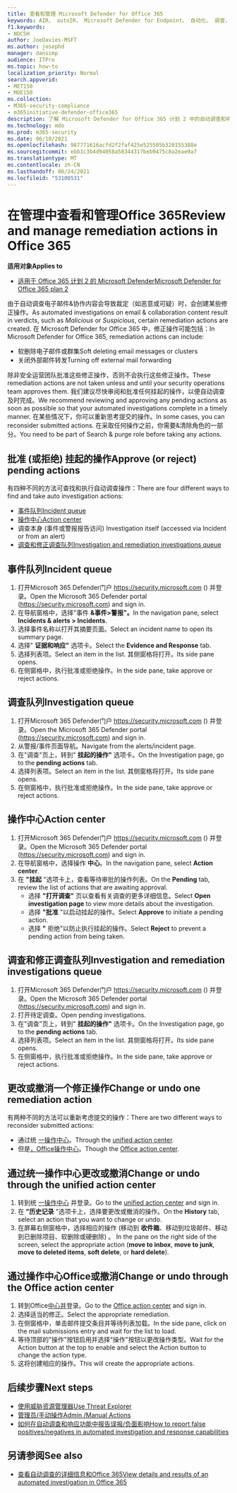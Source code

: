 ```yaml
---
title: 查看和管理 Microsoft Defender for Office 365
keywords: AIR， autoIR， Microsoft Defender for Endpoint， 自动化， 调查， 响应， 修正， 威胁， 高级， 威胁， 保护
f1.keywords:
- NOCSH
author: JoeDavies-MSFT
ms.author: josephd
manager: dansimp
audience: ITPro
ms.topic: how-to
localization_priority: Normal
search.appverid:
- MET150
- MOE150
ms.collection:
- M365-security-compliance
- m365initiative-defender-office365
description: 了解 Microsoft Defender for Office 365 计划 2 中的自动调查和响应功能中的修正操作。
ms.technology: mdo
ms.prod: m365-security
ms.date: 06/10/2021
ms.openlocfilehash: 987771616acfd2f2faf425e525505b320155388e
ms.sourcegitcommit: ebb1c3b4d94058a58344317beb9475c8a2eae9a7
ms.translationtype: MT
ms.contentlocale: zh-CN
ms.lasthandoff: 06/24/2021
ms.locfileid: "53108531"
---
```

# <a name="review-and-manage-remediation-actions-in-office-365"></a><span data-ttu-id="850d2-104">在管理中查看和管理Office 365</span><span class="sxs-lookup"><span data-stu-id="850d2-104">Review and manage remediation actions in Office 365</span></span>

<span data-ttu-id="850d2-105">**适用对象**</span><span class="sxs-lookup"><span data-stu-id="850d2-105">**Applies to**</span></span>
- [<span data-ttu-id="850d2-106">适用于 Office 365 计划 2 的 Microsoft Defender</span><span class="sxs-lookup"><span data-stu-id="850d2-106">Microsoft Defender for Office 365 plan 2</span></span>](defender-for-office-365.md)

<span data-ttu-id="850d2-107">由于自动调查电子邮件&协作内容会导致裁定（如恶意或可疑）时，会创建某些修正操作。</span><span class="sxs-lookup"><span data-stu-id="850d2-107">As automated investigations on email & collaboration content result in verdicts, such as *Malicious* or *Suspicious*, certain remediation actions are created.</span></span> <span data-ttu-id="850d2-108">在 Microsoft Defender for Office 365 中，修正操作可能包括：</span><span class="sxs-lookup"><span data-stu-id="850d2-108">In Microsoft Defender for Office 365, remediation actions can include:</span></span>

- <span data-ttu-id="850d2-109">软删除电子邮件或群集</span><span class="sxs-lookup"><span data-stu-id="850d2-109">Soft deleting email messages or clusters</span></span>
- <span data-ttu-id="850d2-110">关闭外部邮件转发</span><span class="sxs-lookup"><span data-stu-id="850d2-110">Turning off external mail forwarding</span></span>

<span data-ttu-id="850d2-111">除非安全运营团队批准这些修正操作，否则不会执行这些修正操作。</span><span class="sxs-lookup"><span data-stu-id="850d2-111">These remediation actions are not taken unless and until your security operations team approves them.</span></span> <span data-ttu-id="850d2-112">我们建议尽快审阅和批准任何挂起的操作，以便自动调查及时完成。</span><span class="sxs-lookup"><span data-stu-id="850d2-112">We recommend reviewing and approving any pending actions as soon as possible so that your automated investigations complete in a timely manner.</span></span> <span data-ttu-id="850d2-113">在某些情况下，你可以重新思考提交的操作。</span><span class="sxs-lookup"><span data-stu-id="850d2-113">In some cases, you can reconsider submitted actions.</span></span>  <span data-ttu-id="850d2-114">在采取任何操作之前，你需要&清除角色的一部分。</span><span class="sxs-lookup"><span data-stu-id="850d2-114">You need to be part of Search & purge role before taking any actions.</span></span>

## <a name="approve-or-reject-pending-actions"></a><span data-ttu-id="850d2-115">批准 (或拒绝) 挂起的操作</span><span class="sxs-lookup"><span data-stu-id="850d2-115">Approve (or reject) pending actions</span></span>
<span data-ttu-id="850d2-116">有四种不同的方法可查找和执行自动调查操作：</span><span class="sxs-lookup"><span data-stu-id="850d2-116">There are four different ways to find and take auto investigation actions:</span></span>

- [<span data-ttu-id="850d2-117">事件队列</span><span class="sxs-lookup"><span data-stu-id="850d2-117">Incident queue</span></span>](https://security.microsoft.com/incidents)
- [<span data-ttu-id="850d2-118">操作中心</span><span class="sxs-lookup"><span data-stu-id="850d2-118">Action center</span></span>](https://security.microsoft.com/action-center/pending)
- <span data-ttu-id="850d2-119">调查本身 (事件或警报报告访问) </span><span class="sxs-lookup"><span data-stu-id="850d2-119">Investigation itself (accessed via Incident or from an alert)</span></span>
- [<span data-ttu-id="850d2-120">调查和修正调查队列</span><span class="sxs-lookup"><span data-stu-id="850d2-120">Investigation and remediation investigations queue</span></span>](https://security.microsoft.com/airinvestigation)

## <a name="incident-queue"></a><span data-ttu-id="850d2-121">事件队列</span><span class="sxs-lookup"><span data-stu-id="850d2-121">Incident queue</span></span>

1. <span data-ttu-id="850d2-122">打开Microsoft 365 Defender门户 <https://security.microsoft.com> () 并登录。</span><span class="sxs-lookup"><span data-stu-id="850d2-122">Open the Microsoft 365 Defender portal (<https://security.microsoft.com>) and sign in.</span></span>
2. <span data-ttu-id="850d2-123">在导航窗格中，选择"事件 **&事件>警报"。**</span><span class="sxs-lookup"><span data-stu-id="850d2-123">In the navigation pane, select **Incidents & alerts > Incidents**.</span></span>
3. <span data-ttu-id="850d2-124">选择事件名称以打开其摘要页面。</span><span class="sxs-lookup"><span data-stu-id="850d2-124">Select an incident name to open its summary page.</span></span>
4. <span data-ttu-id="850d2-125">选择" **证据和响应"** 选项卡。</span><span class="sxs-lookup"><span data-stu-id="850d2-125">Select the **Evidence and Response** tab.</span></span>
5. <span data-ttu-id="850d2-126">选择列表项。</span><span class="sxs-lookup"><span data-stu-id="850d2-126">Select an item in the list.</span></span> <span data-ttu-id="850d2-127">其侧窗格将打开。</span><span class="sxs-lookup"><span data-stu-id="850d2-127">Its side pane opens.</span></span>
6. <span data-ttu-id="850d2-128">在侧窗格中，执行批准或拒绝操作。</span><span class="sxs-lookup"><span data-stu-id="850d2-128">In the side pane, take approve or reject actions.</span></span>

## <a name="investigation-queue"></a><span data-ttu-id="850d2-129">调查队列</span><span class="sxs-lookup"><span data-stu-id="850d2-129">Investigation queue</span></span>

1. <span data-ttu-id="850d2-130">打开Microsoft 365 Defender门户 <https://security.microsoft.com> () 并登录。</span><span class="sxs-lookup"><span data-stu-id="850d2-130">Open the Microsoft 365 Defender portal (<https://security.microsoft.com>) and sign in.</span></span>
2. <span data-ttu-id="850d2-131">从警报/事件页面导航。</span><span class="sxs-lookup"><span data-stu-id="850d2-131">Navigate from the alerts/incident page.</span></span>
3. <span data-ttu-id="850d2-132">在"调查"页上，转到" **挂起的操作"** 选项卡。</span><span class="sxs-lookup"><span data-stu-id="850d2-132">On the Investigation page, go to the **pending actions** tab.</span></span>
4. <span data-ttu-id="850d2-133">选择列表项。</span><span class="sxs-lookup"><span data-stu-id="850d2-133">Select an item in the list.</span></span> <span data-ttu-id="850d2-134">其侧窗格将打开。</span><span class="sxs-lookup"><span data-stu-id="850d2-134">Its side pane opens.</span></span>
5. <span data-ttu-id="850d2-135">在侧窗格中，执行批准或拒绝操作。</span><span class="sxs-lookup"><span data-stu-id="850d2-135">In the side pane, take approve or reject actions.</span></span>

## <a name="action-center"></a><span data-ttu-id="850d2-136">操作中心</span><span class="sxs-lookup"><span data-stu-id="850d2-136">Action center</span></span>

1. <span data-ttu-id="850d2-137">打开Microsoft 365 Defender门户 <https://security.microsoft.com> () 并登录。</span><span class="sxs-lookup"><span data-stu-id="850d2-137">Open the Microsoft 365 Defender portal (<https://security.microsoft.com>) and sign in.</span></span>
2. <span data-ttu-id="850d2-138">在导航窗格中，选择操作 **中心**。</span><span class="sxs-lookup"><span data-stu-id="850d2-138">In the navigation pane, select **Action center**.</span></span>
3. <span data-ttu-id="850d2-139">在 **"挂起** "选项卡上，查看等待审批的操作列表。</span><span class="sxs-lookup"><span data-stu-id="850d2-139">On the **Pending** tab, review the list of actions that are awaiting approval.</span></span>
   - <span data-ttu-id="850d2-140">选择 **"打开调查"** 页以查看有关调查的更多详细信息。</span><span class="sxs-lookup"><span data-stu-id="850d2-140">Select **Open investigation page** to view more details about the investigation.</span></span>
   - <span data-ttu-id="850d2-141">选择 **"批准** "以启动挂起的操作。</span><span class="sxs-lookup"><span data-stu-id="850d2-141">Select **Approve** to initiate a pending action.</span></span>
   - <span data-ttu-id="850d2-142">选择 **"** 拒绝"以防止执行挂起的操作。</span><span class="sxs-lookup"><span data-stu-id="850d2-142">Select **Reject** to prevent a pending action from being taken.</span></span>

## <a name="investigation-and-remediation-investigations-queue"></a><span data-ttu-id="850d2-143">调查和修正调查队列</span><span class="sxs-lookup"><span data-stu-id="850d2-143">Investigation and remediation investigations queue</span></span>

1. <span data-ttu-id="850d2-144">打开Microsoft 365 Defender门户 <https://security.microsoft.com> () 并登录。</span><span class="sxs-lookup"><span data-stu-id="850d2-144">Open the Microsoft 365 Defender portal (<https://security.microsoft.com>) and sign in.</span></span>
2. <span data-ttu-id="850d2-145">打开待定调查。</span><span class="sxs-lookup"><span data-stu-id="850d2-145">Open pending investigations.</span></span>
3. <span data-ttu-id="850d2-146">在"调查"页上，转到" **挂起的操作"** 选项卡。</span><span class="sxs-lookup"><span data-stu-id="850d2-146">On the Investigation page, go to the **pending actions** tab.</span></span>
4. <span data-ttu-id="850d2-147">选择列表项。</span><span class="sxs-lookup"><span data-stu-id="850d2-147">Select an item in the list.</span></span> <span data-ttu-id="850d2-148">其侧窗格将打开。</span><span class="sxs-lookup"><span data-stu-id="850d2-148">Its side pane opens.</span></span>
5. <span data-ttu-id="850d2-149">在侧窗格中，执行批准或拒绝操作。</span><span class="sxs-lookup"><span data-stu-id="850d2-149">In the side pane, take approve or reject actions.</span></span>

## <a name="change-or-undo-one-remediation-action"></a><span data-ttu-id="850d2-150">更改或撤消一个修正操作</span><span class="sxs-lookup"><span data-stu-id="850d2-150">Change or undo one remediation action</span></span>

<span data-ttu-id="850d2-151">有两种不同的方法可以重新考虑提交的操作：</span><span class="sxs-lookup"><span data-stu-id="850d2-151">There are two different ways to reconsider submitted actions:</span></span>

- <span data-ttu-id="850d2-152">通过统 [一操作中心](https://security.microsoft.com/action-center)。</span><span class="sxs-lookup"><span data-stu-id="850d2-152">Through the [unified action center](https://security.microsoft.com/action-center).</span></span>
- <span data-ttu-id="850d2-153">但是[，Office操作中心](https://security.microsoft.com/threatincidents)。</span><span class="sxs-lookup"><span data-stu-id="850d2-153">Though the [Office action center](https://security.microsoft.com/threatincidents).</span></span>

## <a name="change-or-undo-through-the-unified-action-center"></a><span data-ttu-id="850d2-154">通过统一操作中心更改或撤消</span><span class="sxs-lookup"><span data-stu-id="850d2-154">Change or undo through the unified action center</span></span>

1. <span data-ttu-id="850d2-155">转到统 [一操作中心](https://security.microsoft.com/action-center) 并登录。</span><span class="sxs-lookup"><span data-stu-id="850d2-155">Go to the [unified action center](https://security.microsoft.com/action-center) and sign in.</span></span>
2. <span data-ttu-id="850d2-156">在 **"历史记录** "选项卡上，选择要更改或撤消的操作。</span><span class="sxs-lookup"><span data-stu-id="850d2-156">On the **History** tab, select an action that you want to change or undo.</span></span>
3. <span data-ttu-id="850d2-157">在屏幕右侧窗格中，选择相应的操作 (移动到 **收件箱**、移动到垃圾邮件、移动到已删除项目、软删除或硬删除) 。   </span><span class="sxs-lookup"><span data-stu-id="850d2-157">In the pane on the right side of the screen, select the appropriate action (**move to inbox**, **move to junk**, **move to deleted items**, **soft delete**, or **hard delete**).</span></span>

## <a name="change-or-undo-through-the-office-action-center"></a><span data-ttu-id="850d2-158">通过操作中心Office或撤消</span><span class="sxs-lookup"><span data-stu-id="850d2-158">Change or undo through the Office action center</span></span>

1. <span data-ttu-id="850d2-159">转到Office[中心并](https://security.microsoft.com/threatincidents)登录。</span><span class="sxs-lookup"><span data-stu-id="850d2-159">Go to the [Office action center](https://security.microsoft.com/threatincidents) and sign in.</span></span>
2. <span data-ttu-id="850d2-160">选择适当的修正。</span><span class="sxs-lookup"><span data-stu-id="850d2-160">Select the appropriate remediation.</span></span>
3. <span data-ttu-id="850d2-161">在侧窗格中，单击邮件提交条目并等待列表加载。</span><span class="sxs-lookup"><span data-stu-id="850d2-161">In the side pane, click on the mail submissions entry and wait for the list to load.</span></span>
4. <span data-ttu-id="850d2-162">等待顶部的"操作"按钮启用并选择"操作"按钮以更改操作类型。</span><span class="sxs-lookup"><span data-stu-id="850d2-162">Wait for the Action button at the top to enable and select the Action button to change the action type.</span></span>
5. <span data-ttu-id="850d2-163">这将创建相应的操作。</span><span class="sxs-lookup"><span data-stu-id="850d2-163">This will create the appropriate actions.</span></span>

## <a name="next-steps"></a><span data-ttu-id="850d2-164">后续步骤</span><span class="sxs-lookup"><span data-stu-id="850d2-164">Next steps</span></span>

- [<span data-ttu-id="850d2-165">使用威胁资源管理器</span><span class="sxs-lookup"><span data-stu-id="850d2-165">Use Threat Explorer</span></span>](threat-explorer.md)
- [<span data-ttu-id="850d2-166">管理员/手动操作</span><span class="sxs-lookup"><span data-stu-id="850d2-166">Admin /Manual Actions</span></span>](remediate-malicious-email-delivered-office-365.md)
- [<span data-ttu-id="850d2-167">如何在自动调查和响应功能中报告误报/负面影响</span><span class="sxs-lookup"><span data-stu-id="850d2-167">How to report false positives/negatives in automated investigation and response capabilities</span></span>](air-report-false-positives-negatives.md)

## <a name="see-also"></a><span data-ttu-id="850d2-168">另请参阅</span><span class="sxs-lookup"><span data-stu-id="850d2-168">See also</span></span>

- [<span data-ttu-id="850d2-169">查看自动调查的详细信息和Office 365</span><span class="sxs-lookup"><span data-stu-id="850d2-169">View details and results of an automated investigation in Office 365</span></span>](air-view-investigation-results.md)
